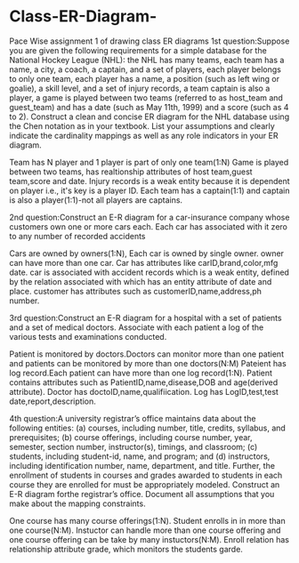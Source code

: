# Class-ER-Diagram-
Pace Wise assignment 1 of drawing class ER diagrams
1st question:Suppose you are given the following requirements for a simple database for the National Hockey League (NHL): 
the NHL has many teams, 
each team has a name, a city, a coach, a captain, and a set of players, 
each player belongs to only one team, 
each player has a name, a position (such as left wing or goalie), a skill level, and a set of injury records, 
a team captain is also a player, 
a game is played between two teams (referred to as host_team and guest_team) and has a date (such as May 11th, 1999) and a score (such as 4 to 2). 
Construct a clean and concise ER diagram for the NHL database using the Chen notation as in your textbook. List your assumptions and clearly indicate the cardinality mappings as well as any role indicators in your ER diagram.

Team has N player and 1 player is part of only one team(1:N)
Game is played between two teams, has realtionship attributes of host team,guest team,score and date.
Injury records is a weak entity because it is dependent on player i.e., it's key is a player ID.
Each team has a captain(1:1) and captain is also a player(1:1)-not all players are captains.



2nd question:Construct an E-R diagram for a car-insurance company whose customers own one or more cars each. Each car has associated with it zero to any number of recorded accidents

Cars are owned by owners(1:N), Each car is owned by single owner. owner can have more than one car.
Car has attributes like carID,brand,color,mfg date.
car is associated with accident records which is a weak entity, defined by the relation associated with which has an entity attribute of date and place.
customer has attributes such as customerID,name,address,ph number.


3rd question:Construct an E-R diagram for a hospital with a set of patients and a set of medical doctors. Associate with each patient a log of the various tests and examinations conducted.

Patient is monitored by doctors.Doctors can monitor more than one patient and patients can be monitored by more than one doctors(N:M)
Pateient has log record.Each patient can have more than one log record(1:N).
Patient contains attributes such as PatientID,name,disease,DOB and age(derived attribute).
Doctor has doctoID,name,qualifiication.
Log has LogID,test,test date,report,description.

4th question:A university registrar’s office maintains data about the following entities: (a) courses, including number, title, credits, syllabus, and prerequisites; (b) course offerings, including course number, year, semester, section number, instructor(s), timings, and classroom; (c) students, including student-id, name, and program; and (d) instructors, including identification number, name, department, and title. Further, the enrollment of students in courses and grades awarded to students in each course they are enrolled for must be appropriately modeled. Construct an E-R diagram forthe registrar’s office. Document all assumptions that you make about the mapping constraints.

One course has many course offerings(1:N).
Student enrolls in in more than one course(N:M).
Instuctor can handle more than one course offering and one course offering can be take by many instuctors(N:M).
Enroll relation has relationship attribute grade, which monitors the students garde.

